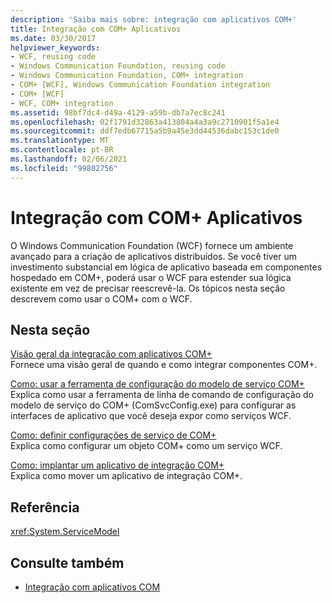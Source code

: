 ```yaml
---
description: 'Saiba mais sobre: integração com aplicativos COM+'
title: Integração com COM+ Aplicativos
ms.date: 03/30/2017
helpviewer_keywords:
- WCF, reusing code
- Windows Communication Foundation, reusing code
- Windows Communication Foundation, COM+ integration
- COM+ [WCF], Windows Communication Foundation integration
- COM+ [WCF]
- WCF, COM+ integration
ms.assetid: 98bf7dc4-d49a-4129-a59b-db7a7ec8c241
ms.openlocfilehash: 02f1791d32863a413804a4a3a9c2710901f5a1e4
ms.sourcegitcommit: ddf7edb67715a5b9a45e3dd44536dabc153c1de0
ms.translationtype: MT
ms.contentlocale: pt-BR
ms.lasthandoff: 02/06/2021
ms.locfileid: "99802756"
---
```

# <a name="integrating-with-com-applications"></a>Integração com COM+ Aplicativos

O Windows Communication Foundation (WCF) fornece um ambiente avançado para a criação de aplicativos distribuídos. Se você tiver um investimento substancial em lógica de aplicativo baseada em componentes hospedado em COM+, poderá usar o WCF para estender sua lógica existente em vez de precisar reescrevê-la. Os tópicos nesta seção descrevem como usar o COM+ com o WCF.  
  
## <a name="in-this-section"></a>Nesta seção  

 [Visão geral da integração com aplicativos COM+](integrating-with-com-plus-applications-overview.md)  
 Fornece uma visão geral de quando e como integrar componentes COM+.  
  
 [Como: usar a ferramenta de configuração do modelo de serviço COM+](how-to-use-the-com-service-model-configuration-tool.md)  
 Explica como usar a ferramenta de linha de comando de configuração do modelo de serviço do COM+ (ComSvcConfig.exe) para configurar as interfaces de aplicativo que você deseja expor como serviços WCF.  
  
 [Como: definir configurações de serviço de COM+](how-to-configure-com-service-settings.md)  
 Explica como configurar um objeto COM+ como um serviço WCF.  
  
 [Como: implantar um aplicativo de integração COM+](how-to-deploy-a-com-integration-application.md)  
 Explica como mover um aplicativo de integração COM+.  
  
## <a name="reference"></a>Referência  

 <xref:System.ServiceModel>  
  
## <a name="see-also"></a>Consulte também

- [Integração com aplicativos COM](integrating-with-com-applications.md)
